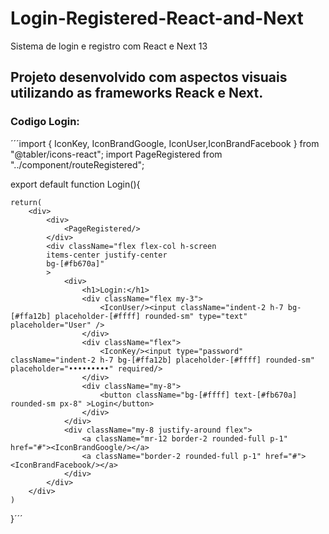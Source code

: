 # Login-Registered-React-and-Next
Sistema de login e registro com React e Next 13

## Projeto desenvolvido com aspectos visuais utilizando as frameworks Reack e Next.

### Codigo Login:

´´´import { IconKey, IconBrandGoogle, IconUser,IconBrandFacebook } from "@tabler/icons-react";
import PageRegistered from "../component/routeRegistered";

export default function Login(){

    return(
        <div>
            <div>
                <PageRegistered/>
            </div>
            <div className="flex flex-col h-screen 
            items-center justify-center
            bg-[#fb670a]"
            >
                <div>
                    <h1>Login:</h1>
                    <div className="flex my-3">
                        <IconUser/><input className="indent-2 h-7 bg-[#ffa12b] placeholder-[#ffff] rounded-sm" type="text" placeholder="User" />
                    </div>
                    <div className="flex">
                        <IconKey/><input type="password" className="indent-2 h-7 bg-[#ffa12b] placeholder-[#ffff] rounded-sm" placeholder="•••••••••" required/>
                    </div>
                    <div className="my-8">
                        <button className="bg-[#ffff] text-[#fb670a] rounded-sm px-8" >Login</button>
                    </div>
                </div> 
                <div className="my-8 justify-around flex">
                    <a className="mr-12 border-2 rounded-full p-1" href="#"><IconBrandGoogle/></a>
                    <a className="border-2 rounded-full p-1" href="#"><IconBrandFacebook/></a>
                </div>  
            </div>
        </div>
    )
}´´´
